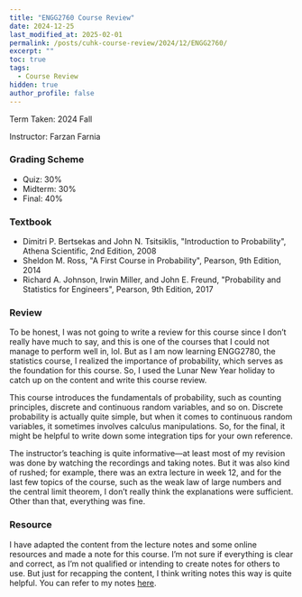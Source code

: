 ```yaml
---
title: "ENGG2760 Course Review"
date: 2024-12-25
last_modified_at: 2025-02-01
permalink: /posts/cuhk-course-review/2024/12/ENGG2760/
excerpt: ""
toc: true
tags:
  - Course Review
hidden: true
author_profile: false
---
```


Term Taken: 2024 Fall

Instructor: Farzan Farnia

### Grading Scheme
* Quiz: 30%
* Midterm: 30%
* Final: 40%

### Textbook
* Dimitri P. Bertsekas and John N. Tsitsiklis, "Introduction to Probability", Athena Scientific, 2nd Edition, 2008
* Sheldon M. Ross, "A First Course in Probability", Pearson, 9th Edition, 2014
* Richard A. Johnson, Irwin Miller, and John E. Freund, "Probability and Statistics for Engineers", Pearson, 9th Edition, 2017

### Review
To be honest, I was not going to write a review for this course since I don’t really have much to say, and this is one of the courses that I could not manage to perform well in, lol. But as I am now learning ENGG2780, the statistics course, I realized the importance of probability, which serves as the foundation for this course. So, I used the Lunar New Year holiday to catch up on the content and write this course review.  

This course introduces the fundamentals of probability, such as counting principles, discrete and continuous random variables, and so on. Discrete probability is actually quite simple, but when it comes to continuous random variables, it sometimes involves calculus manipulations. So, for the final, it might be helpful to write down some integration tips for your own reference.  

The instructor’s teaching is quite informative—at least most of my revision was done by watching the recordings and taking notes. But it was also kind of rushed; for example, there was an extra lecture in week 12, and for the last few topics of the course, such as the weak law of large numbers and the central limit theorem, I don’t really think the explanations were sufficient. Other than that, everything was fine.

### Resource
I have adapted the content from the lecture notes and some online resources and made a note for this course. I’m not sure if everything is clear and correct, as I’m not qualified or intending to create notes for others to use. But just for recapping the content, I think writing notes this way is quite helpful. You can refer to my notes <a href="https://ryanc.wtf/files/ENGG2760.pdf" target="_blank">here</a>.